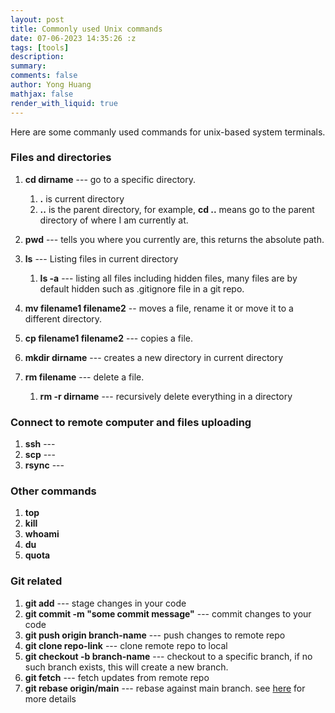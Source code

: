 ```yaml
---
layout: post
title: Commonly used Unix commands
date: 07-06-2023 14:35:26 :z
tags: [tools]
description:
summary:
comments: false
author: Yong Huang
mathjax: false
render_with_liquid: true
---
```


Here are some commanly used commands for unix-based system terminals. 


### Files and directories

1. **cd dirname** --- go to a specific directory.
    1. **.** is current directory
    2. **..** is the parent directory, for example, **cd ..** means go to the parent directory of where I am currently at.

2. **pwd** --- tells you where you currently are, this returns the absolute path.
3. **ls** --- Listing files in current directory
    1. **ls -a** --- listing all files including hidden files, many files are by default hidden such as .gitignore file in a git repo.

4. **mv filename1 filename2** -- moves a file, rename it or move it to a different directory.
5. **cp filename1 filename2** --- copies a file.
6. **mkdir dirname** --- creates a new directory in current directory
7. **rm filename** --- delete a file.
    1. **rm -r dirname** --- recursively delete everything in a directory


### Connect to remote computer and files uploading
1. **ssh** ---
2. **scp** --- 
3. **rsync** ---


### Other commands

1. **top**
2. **kill**
3. **whoami**
4. **du**
5. **quota**

### Git related

1. **git add** --- stage changes in your code
2. **git commit -m "some commit message"** --- commit changes to your code
3. **git push origin branch-name** --- push changes to remote repo
4. **git clone repo-link** --- clone remote repo to local 
5. **git checkout -b branch-name** --- checkout to a specific branch, if no such branch exists, this will create a new branch.
6. **git fetch** --- fetch updates from remote repo
7. **git rebase origin/main** --- rebase against main branch. see [here](https://docs.gitlab.com/ee/topics/git/git_rebase.html) for more details





